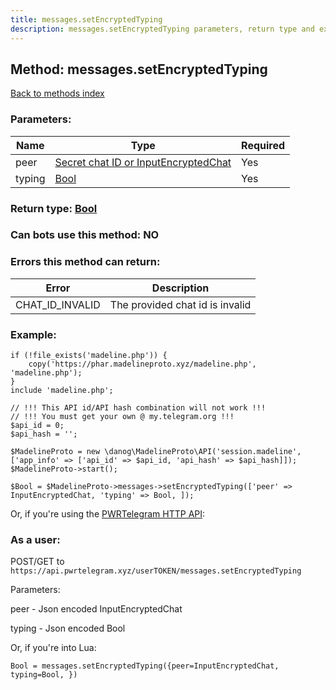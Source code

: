 ```yaml
---
title: messages.setEncryptedTyping
description: messages.setEncryptedTyping parameters, return type and example
---
```

## Method: messages.setEncryptedTyping  
[Back to methods index](index.md)


### Parameters:

| Name     |    Type       | Required |
|----------|---------------|----------|
|peer|[Secret chat ID or InputEncryptedChat](../types/InputEncryptedChat.md) | Yes|
|typing|[Bool](../types/Bool.md) | Yes|


### Return type: [Bool](../types/Bool.md)

### Can bots use this method: **NO**


### Errors this method can return:

| Error    | Description   |
|----------|---------------|
|CHAT_ID_INVALID|The provided chat id is invalid|


### Example:


```
if (!file_exists('madeline.php')) {
    copy('https://phar.madelineproto.xyz/madeline.php', 'madeline.php');
}
include 'madeline.php';

// !!! This API id/API hash combination will not work !!!
// !!! You must get your own @ my.telegram.org !!!
$api_id = 0;
$api_hash = '';

$MadelineProto = new \danog\MadelineProto\API('session.madeline', ['app_info' => ['api_id' => $api_id, 'api_hash' => $api_hash]]);
$MadelineProto->start();

$Bool = $MadelineProto->messages->setEncryptedTyping(['peer' => InputEncryptedChat, 'typing' => Bool, ]);
```

Or, if you're using the [PWRTelegram HTTP API](https://pwrtelegram.xyz):



### As a user:

POST/GET to `https://api.pwrtelegram.xyz/userTOKEN/messages.setEncryptedTyping`

Parameters:

peer - Json encoded InputEncryptedChat

typing - Json encoded Bool




Or, if you're into Lua:

```
Bool = messages.setEncryptedTyping({peer=InputEncryptedChat, typing=Bool, })
```

